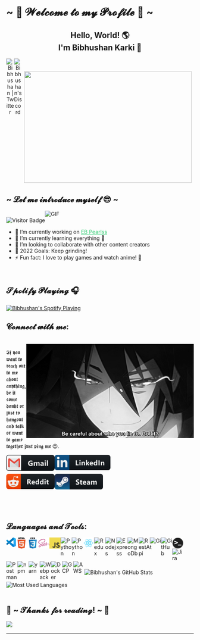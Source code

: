 <h1 align="left">~ 💖 𝓦𝓮𝓵𝓬𝓸𝓶𝓮 𝓽𝓸 𝓶𝔂 𝓟𝓻𝓸𝓯𝓲𝓵𝓮 💖 ~</h1>
<div style="text-align: center">
<h2>
Hello, World! 🌎 
<br/>I'm Bibhushan Karki 👋
</h2>
<a href="https://twitter.com/BibhushanKarki1">
  <img align="left" alt="Bibhushan | Twitter" width="21px" src="https://raw.githubusercontent.com/anuraghazra/anuraghazra/master/assets/twitter.svg" />
</a>
<a href="https://discord.gg/Q64a82kC">
  <img align="left" alt="Bibhushan's Discord" width="21px" src="https://raw.githubusercontent.com/anuraghazra/anuraghazra/master/assets/discord-round.svg" />
</a>
<br/>
<br/>
<img width="450" height="300" src="https://github.com/BibhushanKarki/BibhushanKarki/blob/main/assets/joey.gif"/>
</div>

<h2>~ 𝓛𝓮𝓽 𝓶𝓮 𝓲𝓷𝓽𝓻𝓸𝓭𝓾𝓬𝓮 𝓶𝔂𝓼𝓮𝓵𝓯 😎 ~</h2> 

<img hight="280" width="400" alt="GIF" align="right" src="https://github.com/BibhushanKarki/BibhushanKarki/blob/main/assets/1936.gif">

![Visitor Badge](https://visitor-badge.laobi.icu/badge?page_id=BibhushanKarki)

- 🔭 I’m currently working on <a style="color: #2ecc71;" href="https://ebpearls.com.au/" target="_blank">EB Pearlss</a>
- 🌱 I’m currently learning everything 🤣
- 👯 I’m looking to collaborate with other content creators
- 🥅 2022 Goals: Keep grinding!
- ⚡ Fun fact: I love to play games and watch anime! 🤣

<br/>

## 𝓢𝓹𝓸𝓽𝓲𝓯𝔂 𝓟𝓵𝓪𝔂𝓲𝓷𝓰 🎧

[<img src="https://now-playing-codestackr.vercel.app/api/spotify-playing" alt="Bibhushan's Spotify Playing" width="350" />](https://open.spotify.com/user/31lade5th3tziccmsse7425vabyq)

## 𝓒𝓸𝓷𝓷𝓮𝓬𝓽 𝔀𝓲𝓽𝓱 𝓶𝓮:

<p>
 </br>

<img hight="320" width="450" align="right" alt="GIF" src="https://github.com/BibhushanKarki/BibhushanKarki/blob/main/assets/93195.gif">

𝕴𝖋 𝖞𝖔𝖚 𝖜𝖆𝖓𝖙 𝖙𝖔 𝖗𝖊𝖆𝖈𝖍 𝖔𝖚𝖙 𝖙𝖔 𝖒𝖊 𝖆𝖇𝖔𝖚𝖙 𝖆𝖓𝖞𝖙𝖍𝖎𝖓𝖌, 𝖇𝖊 𝖎𝖙 𝖘𝖔𝖒𝖊 𝖉𝖔𝖚𝖇𝖙 𝖔𝖗 𝖏𝖚𝖘𝖙 𝖙𝖔 𝖍𝖆𝖓𝖌𝖔𝖚𝖙 𝖆𝖓𝖉 𝖙𝖆𝖑𝖐 𝖔𝖗 𝖜𝖆𝖓𝖙 𝖙𝖔 𝖌𝖆𝖒𝖊 𝖙𝖔𝖌𝖊𝖙𝖍𝖊𝖗 𝖏𝖚𝖘𝖙 𝖕𝖎𝖓𝖌 𝖒𝖊 😉.

<a href="mailto:bibhushan.karki11@gmail.com">
 <img align="left" alt="Gmail" width="130" hight="100" src="https://github.com/BibhushanKarki/BibhushanKarki/blob/main/assets/icons/gmail.png" />
</a>
<a href="https://www.linkedin.com/in/bibhushan-karki-3184b013a/">
  <img align="left" alt="Linkedin" width="150" hight="100" src="https://github.com/BibhushanKarki/BibhushanKarki/blob/main/assets/icons/linkedin.png" />
</br>
</br>
</br>
</a>
<a href="https://www.reddit.com/user/BibhushanKarki">
  <img align="left" alt=" Reddit" width="130" hight="100" src="https://github.com/BibhushanKarki/BibhushanKarki/blob/main/assets/icons/reddit.png" />
</a>
<a href="https://steamcommunity.com/profiles/76561198261087242/">
  <img align="left" alt="Steam" width="130" hight="100" src="https://github.com/BibhushanKarki/BibhushanKarki/blob/main/assets/icons/steam.png" />
</a>
 </p>
<br />
<br />
<br />
<br />
<br />

## 𝓛𝓪𝓷𝓰𝓾𝓪𝓰𝓮𝓼 𝓪𝓷𝓭 𝓣𝓸𝓸𝓵𝓼:

<div>
<img align="left" alt="Visual Studio Code" width="26px" src="https://raw.githubusercontent.com/github/explore/80688e429a7d4ef2fca1e82350fe8e3517d3494d/topics/visual-studio-code/visual-studio-code.png" />
<img align="left" alt="HTML5" width="30px" src="https://raw.githubusercontent.com/github/explore/80688e429a7d4ef2fca1e82350fe8e3517d3494d/topics/html/html.png" />
<img align="left" alt="CSS3" width="30px" src="https://raw.githubusercontent.com/github/explore/80688e429a7d4ef2fca1e82350fe8e3517d3494d/topics/css/css.png" />
<img align="left" alt="Sass" width="30px" src="https://raw.githubusercontent.com/github/explore/80688e429a7d4ef2fca1e82350fe8e3517d3494d/topics/sass/sass.png" />
<img align="left" alt="JavaScript" width="30px" src="https://raw.githubusercontent.com/github/explore/80688e429a7d4ef2fca1e82350fe8e3517d3494d/topics/javascript/javascript.png" />
<img align="left" alt="Python" width="30px" src="https://user-images.githubusercontent.com/25181517/183890598-19a0ac2d-e88a-4005-a8df-1ee36782fde1.png" />
<img align="left" alt="Python" width="30px" src="https://user-images.githubusercontent.com/25181517/183423507-c056a6f9-1ba8-4312-a350-19bcbc5a8697.png" />
<img align="left" alt="React" width="30px" src="https://raw.githubusercontent.com/github/explore/80688e429a7d4ef2fca1e82350fe8e3517d3494d/topics/react/react.png" />
<img align="left" alt="Redux" width="30px" src="https://user-images.githubusercontent.com/25181517/187896150-cc1dcb12-d490-445c-8e4d-1275cd2388d6.png" />
<img align="left" alt="Nodejs" width="30px" src="https://user-images.githubusercontent.com/25181517/183568594-85e280a7-0d7e-4d1a-9028-c8c2209e073c.png" />
<img align="left" alt="Express" width="30px" src="https://user-images.githubusercontent.com/25181517/183859966-a3462d8d-1bc7-4880-b353-e2cbed900ed6.png" />
<img align="left" alt="MongoDb" width="30px" src="https://user-images.githubusercontent.com/25181517/182884177-d48a8579-2cd0-447a-b9a6-ffc7cb02560e.png" />
<img align="left" alt="RestApi" width="30px" src="https://user-images.githubusercontent.com/25181517/117208135-11134380-adf5-11eb-8878-040fd0f015b2.png" />
  </div>
  <div>
<img align="left" alt="Git" width="30px" src="https://user-images.githubusercontent.com/25181517/117364277-fc4eb280-aebd-11eb-8769-a3583c6a2037.png" />
<img align="left" alt="GitHub" width="30px" src="https://user-images.githubusercontent.com/25181517/117364276-fc4eb280-aebd-11eb-92ba-8a6ef74b7313.png" />
<img align="left" alt="Terminal" width="30px" src="https://raw.githubusercontent.com/github/explore/80688e429a7d4ef2fca1e82350fe8e3517d3494d/topics/terminal/terminal.png" />
<img align="left" alt="Jira" width="30px" src="https://user-images.githubusercontent.com/25181517/183912952-83784e94-629d-4c34-a961-ae2ae795b662.png" />
<img align="left" alt="Postman" width="30px" src="https://user-images.githubusercontent.com/25181517/182618508-1b12183b-5398-48d2-92e7-ff0969a22624.png" />
<img align="left" alt="npm" width="30px" src="https://user-images.githubusercontent.com/25181517/121401671-49102800-c959-11eb-9f6f-74d49a5e1774.png" />
<img align="left" alt="yarn" width="30px" src="https://user-images.githubusercontent.com/25181517/183049794-a3dfaddd-22ee-4ffe-b0b4-549ccd4879f9.png" />
<img align="left" alt="Webpack" width="30px" src="https://user-images.githubusercontent.com/25181517/187955008-981340e6-b4cc-441b-80cf-7a5e94d29e7e.png" />
<img align="left" alt="Docker" width="30px" src="https://user-images.githubusercontent.com/25181517/117207330-263ba280-adf4-11eb-9b97-0ac5b40bc3be.png" />
<img align="left" alt="GCP" width="30px" src="https://user-images.githubusercontent.com/25181517/183911547-990692bc-8411-4878-99a0-43506cdb69cf.png" />
<img align="left" alt="AWS" width="30px" src="https://user-images.githubusercontent.com/25181517/183896132-54262f2e-6d98-41e3-8888-e40ab5a17326.png" />
</div>
<br />
<br />
<br/>
<br />
<br/>
<div align="left">
<img alt="Bibhushan's GitHub Stats" src="https://github-readme-stats-bibhushankarki.vercel.app/api?username=BibhushanKarki&show_icons=true&hide_border=true&theme=dracula" />
</div>
<br/>
<div align="left">
<img alt="Most Used Languages" src="https://github-readme-stats-bibhushankarki.vercel.app/api/top-langs/?username=BibhushanKarki&hide=TeX&layout=compact&theme=tokyonight&show_icons=true" />
</div>
<br/>
<h2 align="left">💖 ~ 𝓣𝓱𝓪𝓷𝓴𝓼 𝓯𝓸𝓻 𝓻𝓮𝓪𝓭𝓲𝓷𝓰! ~ 💖</h2>
<div align="left">
<img src="https://media1.tenor.com/images/0d31af83a215a5659f0aa7974d8d9b5c/tenor.gif?itemid=14973267">
</div>
<hr>
